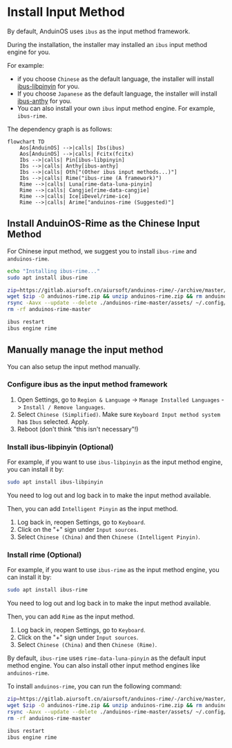 # Install Input Method

By default, AnduinOS uses `ibus` as the input method framework.

During the installation, the installer may installed an `ibus` input method engine for you.

For example:

* if you choose `Chinese` as the default language, the installer will install [ibus-libpinyin](https://github.com/libpinyin/ibus-libpinyin) for you.
* If you choose `Japanese` as the default language, the installer will install [ibus-anthy](https://github.com/phuang/ibus-anthy) for you.
* You can also install your own `ibus` input method engine. For example, `ibus-rime`.

The dependency graph is as follows:

```mermaid
flowchart TD
    Aos[AnduinOS] -->|calls| Ibs(ibus)
    Aos[AnduinOS] -->|calls| Fcitx(fcitx)
    Ibs -->|calls| Pin[ibus-libpinyin]
    Ibs -->|calls| Anthy[ibus-anthy]
    Ibs -->|calls| Oth["(Other ibus input methods...)"]
    Ibs -->|calls| Rime("ibus-rime (A framework)")
    Rime -->|calls| Luna[rime-data-luna-pinyin]
    Rime -->|calls| Cangjie[rime-data-cangjie]
    Rime -->|calls| Ice[iDevel/rime-ice]
    Rime -->|calls| Arime["anduinos-rime (Suggested)"]
```

## Install AnduinOS-Rime as the Chinese Input Method

For Chinese input method, we suggest you to install `ibus-rime` and `anduinos-rime`.

```bash title="Install anduinos-rime"
echo "Installing ibus-rime..."
sudo apt install ibus-rime

zip=https://gitlab.aiursoft.cn/aiursoft/anduinos-rime/-/archive/master/anduinos-rime-master.zip
wget $zip -O anduinos-rime.zip && unzip anduinos-rime.zip && rm anduinos-rime.zip
rsync -Aavx --update --delete ./anduinos-rime-master/assets/ ~/.config/ibus/rime/
rm -rf anduinos-rime-master

ibus restart
ibus engine rime
```

## Manually manage the input method

You can also setup the input method manually.

### Configure ibus as the input method framework

1. Open Settings, go to `Region & Language` -> `Manage Installed Languages` -> `Install / Remove languages`.
2. Select `Chinese (Simplified)`. Make sure `Keyboard Input method system` has `Ibus` selected. Apply.
3. Reboot (don't think "this isn't necessary"!)

### Install ibus-libpinyin (Optional)

For example, if you want to use `ibus-libpinyin` as the input method engine, you can install it by:

```bash title="Install ibus-libpinyin"
sudo apt install ibus-libpinyin
```

You need to log out and log back in to make the input method available.

Then, you can add `Intelligent Pinyin` as the input method.

1. Log back in, reopen Settings, go to `Keyboard`.
2. Click on the "+" sign under `Input sources`.
3. Select `Chinese (China)` and then `Chinese (Intelligent Pinyin)`.

### Install rime (Optional)

For example, if you want to use `ibus-rime` as the input method engine, you can install it by:

```bash title="Install ibus-rime"
sudo apt install ibus-rime
```

You need to log out and log back in to make the input method available.

Then, you can add `Rime` as the input method.

1. Log back in, reopen Settings, go to `Keyboard`.
2. Click on the "+" sign under `Input sources`.
3. Select `Chinese (China)` and then `Chinese (Rime)`.

By default, `ibus-rime` uses `rime-data-luna-pinyin` as the default input method engine. You can also install other input method engines like `anduinos-rime`.

To install `anduinos-rime`, you can run the following command:

```bash title="Install anduinos-rime"
zip=https://gitlab.aiursoft.cn/aiursoft/anduinos-rime/-/archive/master/anduinos-rime-master.zip
wget $zip -O anduinos-rime.zip && unzip anduinos-rime.zip && rm anduinos-rime.zip
rsync -Aavx --update --delete ./anduinos-rime-master/assets/ ~/.config/ibus/rime/
rm -rf anduinos-rime-master

ibus restart
ibus engine rime
```
